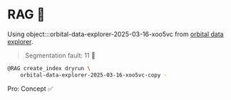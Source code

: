 # RAG 🛑

Using object:::orbital-data-explorer-2025-03-16-xoo5vc from [orbital data explorer](../../script/repository/orbital_data_explorer/docs/README.md).

> Segmentation fault: 11 🛑

```bash
@RAG create_index dryrun \
    orbital-data-explorer-2025-03-16-xoo5vc-copy -
```

Pro: Concept ✅